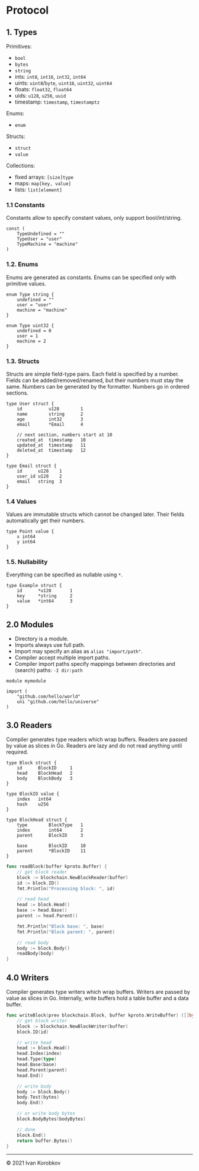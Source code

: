 Protocol
========

## 1. Types
Primitives:
- `bool`
- `bytes`
- `string`
- ints: `int8`, `int16`, `int32`, `int64`
- uints: `uint8`/`byte`, `uint16`, `uint32`, `uint64`
- floats: `float32`, `float64`
- uids: `u128`, `u256`, `uuid`
- timestamp: `timestamp`, `timestamptz`

Enums:
- `enum`

Structs:
- `struct`
- `value`

Collections:
- fixed arrays: `[size]type`
- maps: `map[key, value]`
- lists: `list[element]`


### 1.1 Constants
Constants allow to specify constant values, only support bool/int/string.

```kproto
const (
	TypeUndefined = ""
	TypeUser = "user"
	TypeMachine = "machine"
)
```


### 1.2. Enums
Enums are generated as constants. Enums can be specified only with primitive values.

```kproto
enum Type string {
    undefined = ""
    user = "user"
    machine = "machine"
}

enum Type uint32 {
    undefined = 0
    user = 1
    machine = 2
}
```

### 1.3. Structs
Structs are simple field-type pairs. Each field is specified by a number. 
Fields can be added/removed/renamed, but their numbers must stay the same.
Numbers can be generated by the formatter. Numbers go in ordered sections.

```kproto
type User struct {
	id          u128        1
	name        string      2
	age         int32       3
	email       *Email      4

    // next section, numbers start at 10
    created_at  timestamp   10
    updated_at  timestamp   11
    deleted_at  timestamp   12
}

type Email struct {
	id      u128    1
	user_id u128    2
	email   string  3
}
```

### 1.4 Values
Values are immutable structs which cannot be changed later. 
Their fields automatically get their numbers.

```
type Point value {
    x int64
    y int64
}
```

### 1.5. Nullability
Everything can be specified as nullable using `*`.

```kproto
type Example struct {
	id      *u128       1
	key     *string     2
	value   *int64      3
}
```

## 2.0 Modules
- Directory is a module.
- Imports always use full path.
- Import may specify an alias as `alias "import/path"`.
- Compiler accept multiple import paths.
- Compiler import paths specify mappings between directories and (search) paths: `-I dir:path`


```kproto
module mymodule

import (
	"github.com/hello/world"
    uni "github.com/hello/universe"
)

```

## 3.0 Readers
Compiler generates type readers which wrap buffers. Readers are passed by value as slices in Go.
Readers are lazy and do not read anything until required.

```kproto
type Block struct {
    id      BlockID     1
    head    BlockHead   2
    body    BlockBody   3
}

type BlockID value {
    index   int64
    hash    u256
}

type BlockHead struct {
    type        BlockType   1
    index       int64       2
    parent      BlockID     3

    base        BlockID     10
    parent      *BlockID    11
}
```

```go
func readBlock(buffer kproto.Buffer) {
    // get block reader
    block := blockchain.NewBlockReader(buffer)
    id := block.ID()
    fmt.Println("Processing block: ", id)

    // read head
    head := block.Head()
    base := head.Base()
    parent := head.Parent()

    fmt.Println("Block base: ", base)
    fmt.Println("Block parent: ", parent)

    // read body
    body := block.Body()
    readBody(body)
}
```

## 4.0 Writers
Compiler generates type writers which wrap buffers. Writers are passed by value as slices in Go.
Internally, write buffers hold a table buffer and a data buffer.

```go
func writeBlock(prev blockchain.Block, buffer kproto.WriteBuffer) ([]byte, error) {
    // get block writer
    block := blockchain.NewBlockWriter(buffer)
    block.ID(id)

    // write head
    head := block.Head()
    head.Index(index)
    head.Type(type)
    head.Base(base)
    head.Parent(parent)
    head.End()

    // write body
    body := block.Body()
    body.Test(bytes)
    body.End()

    // or write body bytes
    block.BodyBytes(bodyBytes)

    // done
    block.End()
    return buffer.Bytes()
}
```

---

© 2021 Ivan Korobkov
